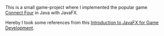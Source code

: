 This is a small game-project where I implemented the popular game [Connect Four](https://en.wikipedia.org/wiki/Connect_Four) in Java with JavaFX.

Hereby I took some references from this [Introduction to JavaFX for Game Development](https://gamedevelopment.tutsplus.com/tutorials/introduction-to-javafx-for-game-development--cms-23835).
